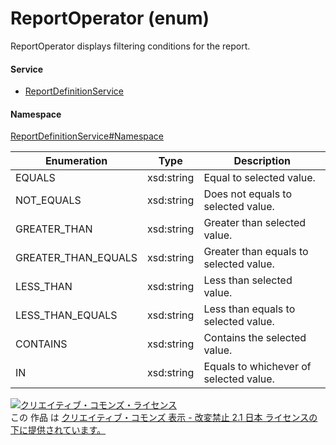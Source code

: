 

# ReportOperator (enum)

ReportOperator displays filtering conditions for the report.

#### Service

+ [ReportDefinitionService](../../services/ReportDefinitionService.md)

#### Namespace

[ReportDefinitionService#Namespace](../../services/ReportDefinitionService.md#namespace)

| Enumeration  |       Type       |          Description          |
| ------------ | ---------------- | ----------------------------- |
| EQUALS | xsd:string | Equal to selected value. |
| NOT_EQUALS | xsd:string | Does not equals to selected value. |
| GREATER_THAN | xsd:string | Greater than selected value. |
| GREATER_THAN_EQUALS | xsd:string | Greater than equals to selected value. |
| LESS_THAN | xsd:string | Less than selected value. |
| LESS_THAN_EQUALS | xsd:string | Less than equals to selected value. |
| CONTAINS | xsd:string | Contains the selected value. |
| IN | xsd:string | Equals to whichever of selected value. |

<a rel="license" href="http://creativecommons.org/licenses/by-nd/2.1/jp/"><img alt="クリエイティブ・コモンズ・ライセンス" style="border-width:0" src="https://i.creativecommons.org/l/by-nd/2.1/jp/88x31.png" /></a><br />この 作品 は <a rel="license" href="http://creativecommons.org/licenses/by-nd/2.1/jp/">クリエイティブ・コモンズ 表示 - 改変禁止 2.1 日本 ライセンスの下に提供されています。</a>
